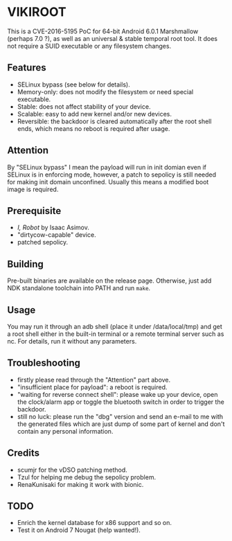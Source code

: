 # VIKIROOT

This is a CVE-2016-5195 PoC for 64-bit Android 6.0.1 Marshmallow (perhaps 7.0 ?), as well as an universal & stable temporal root tool. It does not require a SUID executable or any filesystem changes.

## Features

- SELinux bypass (see below for details).
- Memory-only: does not modify the filesystem or need special executable.
- Stable: does not affect stability of your device.
- Scalable: easy to add new kernel and/or new devices.
- Reversible: the backdoor is cleared automatically after the root shell ends, which means no reboot is required after usage.

## Attention

By "SELinux bypass" I mean the payload will run in init domian even if SELinux is in enforcing mode, however, a patch to sepolicy is still needed for making init domain unconfined. Usually this means a modified boot image is required.

## Prerequisite
- *I, Robot* by Isaac Asimov.
- "dirtycow-capable" device.
- patched sepolicy.

## Building

Pre-built binaries are available on the release page. Otherwise, just add NDK standalone toolchain into PATH and run `make`.

## Usage

You may run it through an adb shell (place it under /data/local/tmp) and get a root shell either in the built-in terminal or a remote terminal server such as nc. For details, run it without any parameters.

## Troubleshooting

- firstly please read through the "Attention" part above.
- "insufficient place for payload": a reboot is required.
- "waiting for reverse connect shell": please wake up your device, open the clock/alarm app or toggle the bluetooth switch in order to trigger the backdoor.
- still no luck: please run the "dbg" version and send an e-mail to me with the generated files which are just dump of some part of kernel and don't contain any personal information.

## Credits

- scumjr for the vDSO patching method.
- Tzul for helping me debug the sepolicy problem.
- RenaKunisaki for making it work with bionic.

## TODO

- Enrich the kernel database for x86 support and so on.
- Test it on Android 7 Nougat (help wanted!).
